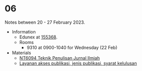 # 06
Notes between 20 - 27 February 2023.

- Information
  + Edunex at [155368](https://edunex.itb.ac.id/courses/47403/preview/155368).
  + Rooms
    - 9310 at 0900-1040 for Wednesday (22 Feb)
- Materials
  + [NT6094 Teknik Penulisan Jurnal Ilmiah](https://doi.org/10.5281/zenodo.7039627)
  + [Layanan akses publikasi, jenis publikasi, syarat kelulusan](https://doi.org/10.5281/zenodo.7058927)
  
